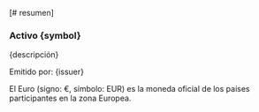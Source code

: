 [# resumen]

### Activo {symbol}

{descripción}

Emitido por: {issuer}

El Euro (signo: €, símbolo: EUR) es la moneda oficial de los países participantes en la zona Europea.